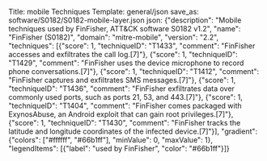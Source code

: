 Title: mobile Techniques
Template: general/json
save_as: software/S0182/S0182-mobile-layer.json
json: {"description": "Mobile techniques used by FinFisher, ATT&CK software S0182 v1.2", "name": "FinFisher (S0182)", "domain": "mitre-mobile", "version": "2.2", "techniques": [{"score": 1, "techniqueID": "T1433", "comment": "FinFisher accesses and exfiltrates the call log.[7]"}, {"score": 1, "techniqueID": "T1429", "comment": "FinFisher uses the device microphone to record phone conversations.[7]"}, {"score": 1, "techniqueID": "T1412", "comment": "FinFisher captures and exfiltrates SMS messages.[7]"}, {"score": 1, "techniqueID": "T1436", "comment": "FinFisher exfiltrates data over commonly used ports, such as ports 21, 53, and 443.[7]"}, {"score": 1, "techniqueID": "T1404", "comment": "FinFisher comes packaged with ExynosAbuse, an Android exploit that can gain root privileges.[7]"}, {"score": 1, "techniqueID": "T1430", "comment": "FinFisher tracks the latitude and longitude coordinates of the infected device.[7]"}], "gradient": {"colors": ["#ffffff", "#66b1ff"], "minValue": 0, "maxValue": 1}, "legendItems": [{"label": "used by FinFisher", "color": "#66b1ff"}]}